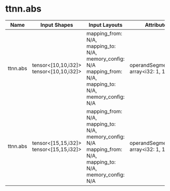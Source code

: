 # ttnn.abs

| Name | Input Shapes | Input Layouts | Attributes | Output Shapes | Output Layouts |
|------|--------------|---------------|------------|---------------|----------------|
| ttnn.abs | tensor<[10,10,i32]> <br> tensor<[10,10,i32]> | mapping_from: N/A, mapping_to: N/A, memory_config: N/A <br> mapping_from: N/A, mapping_to: N/A, memory_config: N/A | operandSegmentSizes: array<i32: 1, 1> | tensor<[10,10,i32]> | mapping_from: N/A, mapping_to: N/A, memory_config: N/A |
| ttnn.abs | tensor<[15,15,i32]> <br> tensor<[15,15,i32]> | mapping_from: N/A, mapping_to: N/A, memory_config: N/A <br> mapping_from: N/A, mapping_to: N/A, memory_config: N/A | operandSegmentSizes: array<i32: 1, 1> | tensor<[15,15,i32]> | mapping_from: N/A, mapping_to: N/A, memory_config: N/A |
